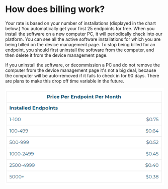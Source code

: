 # How does billing work?

Your rate is based on your number of installations (displayed in the chart below.) You automatically get your first 25 endpoints for free.   When you install the software on a new computer PC, it will periodically check into our platform. You can see all the active software installations for which you are being billed on the device management page. To stop being billed for an endpoint, you should first uninstall the software from the computer, and then delete it from the device management page.

If you uninstall the software, or decommission a PC and do not remove the computer from the device management page it's not a big deal, because the computer will be auto-removed if it fails to check in for 90 days. There are plans to make this drop off time variable in the future. 

![alt text](images/pricing.png "Pricing")